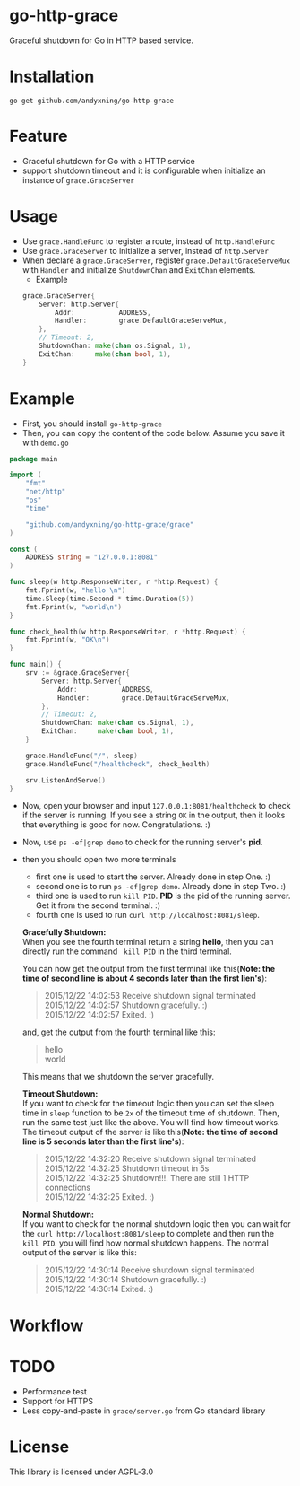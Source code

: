 # go-http-grace
Graceful shutdown for Go in HTTP based service.

# Installation
`go get github.com/andyxning/go-http-grace`

# Feature
* Graceful shutdown for Go with a HTTP service
* support shutdown timeout and it is configurable when initialize an instance of  `grace.GraceServer`

# Usage
* Use `grace.HandleFunc` to register a route, instead of `http.HandleFunc`
* Use `grace.GraceServer` to initialize a server, instead of `http.Server`
* When declare a `grace.GraceServer`, register `grace.DefaultGraceServeMux` with `Handler` and initialize `ShutdownChan` and `ExitChan` elements.
    * Example
    ```go
    grace.GraceServer{
		Server: http.Server{
			Addr:           ADDRESS,
			Handler:        grace.DefaultGraceServeMux,
		},
        // Timeout: 2,
		ShutdownChan: make(chan os.Signal, 1),
		ExitChan:     make(chan bool, 1),
	}
    ```

# Example
* First, you should install `go-http-grace`
* Then, you can copy the content of the code below. Assume you save it with `demo.go`

```go
package main

import (
	"fmt"
	"net/http"
	"os"
	"time"

	"github.com/andyxning/go-http-grace/grace"
)

const (
	ADDRESS string = "127.0.0.1:8081"
)

func sleep(w http.ResponseWriter, r *http.Request) {
	fmt.Fprint(w, "hello \n")
	time.Sleep(time.Second * time.Duration(5))
	fmt.Fprint(w, "world\n")
}

func check_health(w http.ResponseWriter, r *http.Request) {
	fmt.Fprint(w, "OK\n")
}

func main() {
	srv := &grace.GraceServer{
		Server: http.Server{
			Addr:           ADDRESS,
			Handler:        grace.DefaultGraceServeMux,
		},
        // Timeout: 2,
		ShutdownChan: make(chan os.Signal, 1),
		ExitChan:     make(chan bool, 1),
	}

	grace.HandleFunc("/", sleep)
	grace.HandleFunc("/healthcheck", check_health)

	srv.ListenAndServe()
}
```
* Now, open your browser and input `127.0.0.1:8081/healthcheck` to check if the server is running. If you see a string `OK` in
the output, then it looks that everything is good for now. Congratulations. :)
* Now, use `ps -ef|grep demo` to check for the running server's **pid**.
* then you should open two more terminals
    * first one is used to start the server. Already done in step One. :)
    * second one is to run `ps -ef|grep demo`. Already done in step Two. :)
    * third one is used to run `kill PID`. **PID** is the pid of the running server. Get it from the second terminal. :)
    * fourth one is used to run `curl http://localhost:8081/sleep`.

    **Gracefully Shutdown:**  
    When you see the fourth terminal return a string **hello**, then you can directly run the command ` kill PID` in the third terminal.

    You can now get the output from the first terminal like this(**Note: the time of second line is about 4 seconds later than the first lien's**):
    > 2015/12/22 14:02:53 Receive shutdown signal terminated
    > 2015/12/22 14:02:57 Shutdown gracefully. :)  
    > 2015/12/22 14:02:57 Exited. :)

    and, get the output from the fourth terminal like this:
    > hello  
    > world

    This means that we shutdown the server gracefully.

    **Timeout Shutdown:**  
    If you want to check for the timeout logic then you can set the sleep time in `sleep` function to be `2x` of the timeout time of shutdown. Then, run the same test just like the above. You will find how timeout works. The timeout output of the server is like this(**Note: the time of second line is 5 seconds later than the first line's**):
    > 2015/12/22 14:32:20 Receive shutdown signal terminated  
    > 2015/12/22 14:32:25 Shutdown timeout in 5s  
    > 2015/12/22 14:32:25 Shutdown!!!. There are still 1 HTTP connections  
    > 2015/12/22 14:32:25 Exited. :)

    **Normal Shutdown:**  
    If you want to check for the normal shutdown logic then you can wait for the `curl http://localhost:8081/sleep` to complete and then run the `kill PID`. you will find how normal shutdown happens. The normal output of the server is like this:
    > 2015/12/22 14:30:14 Receive shutdown signal terminated  
    > 2015/12/22 14:30:14 Shutdown gracefully. :)  
    > 2015/12/22 14:30:14 Exited. :)

# Workflow


# TODO
* Performance test
* Support for HTTPS
* Less copy-and-paste in `grace/server.go` from Go standard library

# License
This library is licensed under AGPL-3.0
